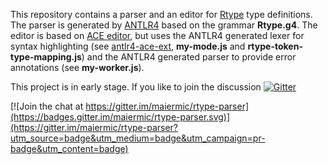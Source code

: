 This repository contains a parser and an editor for [Rtype][Rtype] type definitions.
The parser is generated by [ANTLR4][ANTLR4] based on the grammar **Rtype.g4**.
The editor is based on [ACE editor][ACE editor],
but uses the ANTLR4 generated lexer for syntax highlighting (see [antlr4-ace-ext][antlr4-ace-ext], **my-mode.js** and **rtype-token-type-mapping.js**)
and the ANTLR4 generated parser to provide error annotations (see **my-worker.js**).

This project is in early stage. If you like to join the discussion
[![Gitter](https://badges.gitter.im/maiermic/rtype-parser.svg)](https://gitter.im/maiermic/rtype-parser?utm_source=badge&utm_medium=badge&utm_campaign=pr-badge)

[Rtype]: https://github.com/ericelliott/rtype
[ANTLR4]: http://www.antlr.org/
[ACE editor]: https://ace.c9.io/
[antlr4-ace-ext]: https://github.com/maiermic/antlr4-ace-ext

[![Join the chat at https://gitter.im/maiermic/rtype-parser](https://badges.gitter.im/maiermic/rtype-parser.svg)](https://gitter.im/maiermic/rtype-parser?utm_source=badge&utm_medium=badge&utm_campaign=pr-badge&utm_content=badge)